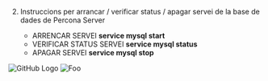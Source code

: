 2. Instruccions per arrancar / verificar status / apagar servei de la base de dades de Percona Server
	
	* ARRENCAR SERVEI			**service mysql start**
	* VERIFICAR STATUS SERVEI		**service mysql status**
	* APAGAR SERVEI				**service mysql stop**


![GitHub Logo](/BD-M02-M010/MP10-UF2/A1/imatges/ubicació_per_defecte_fitxers_de_dades.JPG)
![Foo](/BD-M02-M010/MP10-UF2/A1/imatges/ubicació_per_defecte_fitxers_de_dades.JPG)
